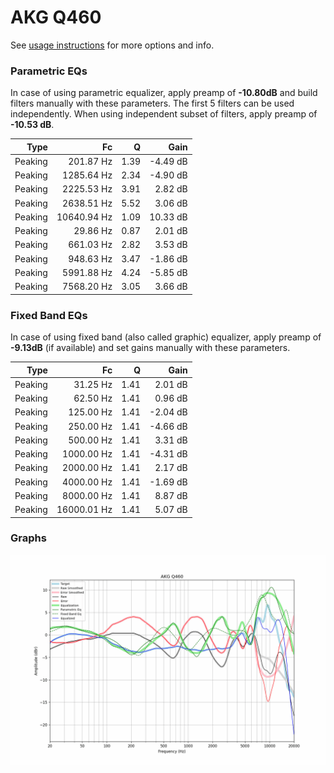 # AKG Q460
See [usage instructions](https://github.com/jaakkopasanen/AutoEq#usage) for more options and info.

### Parametric EQs
In case of using parametric equalizer, apply preamp of **-10.80dB** and build filters manually
with these parameters. The first 5 filters can be used independently.
When using independent subset of filters, apply preamp of **-10.53 dB**.

| Type    | Fc          |    Q | Gain     |
|--------:|------------:|-----:|---------:|
| Peaking | 201.87 Hz   | 1.39 | -4.49 dB |
| Peaking | 1285.64 Hz  | 2.34 | -4.90 dB |
| Peaking | 2225.53 Hz  | 3.91 | 2.82 dB  |
| Peaking | 2638.51 Hz  | 5.52 | 3.06 dB  |
| Peaking | 10640.94 Hz | 1.09 | 10.33 dB |
| Peaking | 29.86 Hz    | 0.87 | 2.01 dB  |
| Peaking | 661.03 Hz   | 2.82 | 3.53 dB  |
| Peaking | 948.63 Hz   | 3.47 | -1.86 dB |
| Peaking | 5991.88 Hz  | 4.24 | -5.85 dB |
| Peaking | 7568.20 Hz  | 3.05 | 3.66 dB  |

### Fixed Band EQs
In case of using fixed band (also called graphic) equalizer, apply preamp of **-9.13dB**
(if available) and set gains manually with these parameters.

| Type    | Fc          |    Q | Gain     |
|--------:|------------:|-----:|---------:|
| Peaking | 31.25 Hz    | 1.41 | 2.01 dB  |
| Peaking | 62.50 Hz    | 1.41 | 0.96 dB  |
| Peaking | 125.00 Hz   | 1.41 | -2.04 dB |
| Peaking | 250.00 Hz   | 1.41 | -4.66 dB |
| Peaking | 500.00 Hz   | 1.41 | 3.31 dB  |
| Peaking | 1000.00 Hz  | 1.41 | -4.31 dB |
| Peaking | 2000.00 Hz  | 1.41 | 2.17 dB  |
| Peaking | 4000.00 Hz  | 1.41 | -1.69 dB |
| Peaking | 8000.00 Hz  | 1.41 | 8.87 dB  |
| Peaking | 16000.01 Hz | 1.41 | 5.07 dB  |

### Graphs
![](./AKG%20Q460.png)